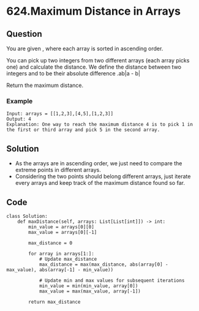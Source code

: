 # 624.Maximum Distance in Arrays

## Question
You are given , where each array is sorted in ascending order.

You can pick up two integers from two different arrays (each array picks one) and calculate the distance. We define the distance between two integers and to be their absolute difference .ab|a - b|

Return the maximum distance.

### Example
```
Input: arrays = [[1,2,3],[4,5],[1,2,3]]
Output: 4
Explanation: One way to reach the maximum distance 4 is to pick 1 in the first or third array and pick 5 in the second array.
```

## Solution
* As the arrays are in ascending order, we just need to compare the extreme points in different arrays.
* Considering the two points should belong different arrays, just iterate every arrays and keep track of the maximum distance found so far. 

## Code
```python3
class Solution:
    def maxDistance(self, arrays: List[List[int]]) -> int:
        min_value = arrays[0][0]
        max_value = arrays[0][-1]

        max_distance = 0

        for array in arrays[1:]:
            # Update max_distance
            max_distance = max(max_distance, abs(array[0] - max_value), abs(array[-1] - min_value))

            # Update min and max values for subsequent iterations
            min_value = min(min_value, array[0])
            max_value = max(max_value, array[-1])

        return max_distance
```